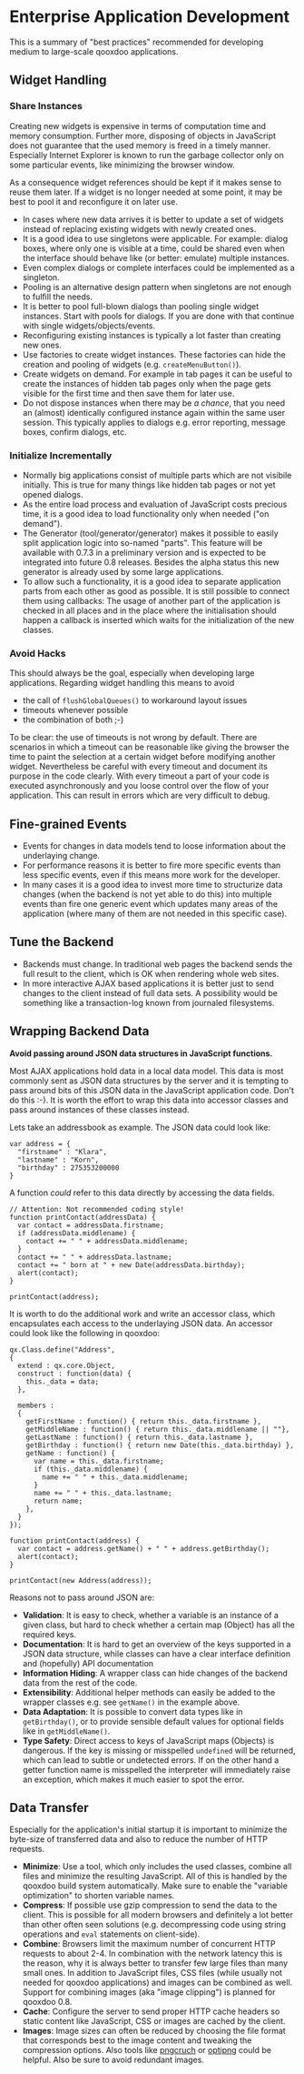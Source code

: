 Enterprise Application Development
==================================

This is a summary of "best practices" recommended for developing medium to large-scale qooxdoo applications.

Widget Handling
---------------

### Share Instances

Creating new widgets is expensive in terms of computation time and memory consumption. Further more, disposing of objects in JavaScript does not guarantee that the used memory is freed in a timely manner. Especially Internet Explorer is known to run the garbage collector only on some particular events, like minimizing the browser window.

As a consequence widget references should be kept if it makes sense to reuse them later. If a widget is no longer needed at some point, it may be best to pool it and reconfigure it on later use.

-   In cases where new data arrives it is better to update a set of widgets instead of replacing existing widgets with newly created ones.
-   It is a good idea to use singletons were applicable. For example: dialog boxes, where only one is visible at a time, could be shared even when the interface should behave like (or better: emulate) multiple instances.
-   Even complex dialogs or complete interfaces could be implemented as a singleton.
-   Pooling is an alternative design pattern when singletons are not enough to fulfill the needs.
-   It is better to pool full-blown dialogs than pooling single widget instances. Start with pools for dialogs. If you are done with that continue with single widgets/objects/events.
-   Reconfiguring existing instances is typically a lot faster than creating new ones.
-   Use factories to create widget instances. These factories can hide the creation and pooling of widgets (e.g. `createMenuButton()`).
-   Create widgets on demand. For example in tab pages it can be useful to create the instances of hidden tab pages only when the page gets visible for the first time and then save them for later use.
-   Do not dispose instances when there may be *a chance*, that you need an (almost) identically configured instance again within the same user session. This typically applies to dialogs e.g. error reporting, message boxes, confirm dialogs, etc.

### Initialize Incrementally

-   Normally big applications consist of multiple parts which are not visibile initially. This is true for many things like hidden tab pages or not yet opened dialogs.
-   As the entire load process and evaluation of JavaScript costs precious time, it is a good idea to load functionality only when needed ("on demand").
-   The Generator (tool/generator/generator) makes it possible to easily split application logic into so-named "parts". This feature will be available with 0.7.3 in a preliminary version and is expected to be integrated into future 0.8 releases. Besides the alpha status this new generator is already used by some large applications.
-   To allow such a functionality, it is a good idea to separate application parts from each other as good as possible. It is still possible to connect them using callbacks: The usage of another part of the application is checked in all places and in the place where the initialisation should happen a callback is inserted which waits for the initialization of the new classes.

### Avoid Hacks

This should always be the goal, especially when developing large applications. Regarding widget handling this means to avoid

-   the call of `flushGlobalQueues()` to workaround layout issues
-   timeouts whenever possible
-   the combination of both ;-)

To be clear: the use of timeouts is not wrong by default. There are scenarios in which a timeout can be reasonable like giving the browser the time to paint the selection at a certain widget before modifying another widget. Nevertheless be careful with every timeout and document its purpose in the code clearly. With every timeout a part of your code is executed asynchronously and you loose control over the flow of your application. This can result in errors which are very difficult to debug.

Fine-grained Events
-------------------

-   Events for changes in data models tend to loose information about the underlaying change.
-   For performance reasons it is better to fire more specific events than less specific events, even if this means more work for the developer.
-   In many cases it is a good idea to invest more time to structurize data changes (when the backend is not yet able to do this) into multiple events than fire one generic event which updates many areas of the application (where many of them are not needed in this specific case).

Tune the Backend
----------------

-   Backends must change. In traditional web pages the backend sends the full result to the client, which is OK when rendering whole web sites.
-   In more interactive AJAX based applications it is better just to send changes to the client instead of full data sets. A possibility would be something like a transaction-log known from journaled filesystems.

Wrapping Backend Data
---------------------

**Avoid passing around JSON data structures in JavaScript functions.**

Most AJAX applications hold data in a local data model. This data is most commonly sent as JSON data structures by the server and it is tempting to pass around bits of this JSON data in the JavaScript application code. Don't do this :-). It is worth the effort to wrap this data into accessor classes and pass around instances of these classes instead.

Lets take an addressbook as example. The JSON data could look like:

    var address = {
      "firstname" : "Klara",
      "lastname" : "Korn",
      "birthday" : 275353200000
    }

A function *could* refer to this data directly by accessing the data fields.

    // Attention: Not recommended coding style!
    function printContact(addressData) {
      var contact = addressData.firstname;
      if (addressData.middlename) {
        contact += " " + addressData.middlename;
      }      
      contact += " " + addressData.lastname;
      contact += " born at " + new Date(addressData.birthday);
      alert(contact);
    }

    printContact(address);

It is worth to do the additional work and write an accessor class, which encapsulates each access to the underlaying JSON data. An accessor could look like the following in qooxdoo:

    qx.Class.define("Address",
    {
      extend : qx.core.Object,
      construct : function(data) {
        this._data = data;
      },

      members :
      {
        getFirstName : function() { return this._data.firstname },
        getMiddleName : function() { return this._data.middlename || ""},
        getLastName : function() { return this._data.lastname },
        getBirthday : function() { return new Date(this._data.birthday) },
        getName : function() {
          var name = this._data.firstname;
          if (this._data.middlename) {
            name += " " + this._data.middlename;
          }      
          name += " " + this._data.lastname;
          return name;
        },
      }
    });

    function printContact(address) {
      var contact = address.getName() + " " + address.getBirthday();
      alert(contact);
    }

    printContact(new Address(address));

Reasons not to pass around JSON are:

-   **Validation**: It is easy to check, whether a variable is an instance of a given class, but hard to check whether a certain map (Object) has all the required keys.
-   **Documentation**: It is hard to get an overview of the keys supported in a JSON data structure, while classes can have a clear interface definition and (hopefully) API documentation
-   **Information Hiding**: A wrapper class can hide changes of the backend data from the rest of the code.
-   **Extensibility**: Additional helper methods can easily be added to the wrapper classes e.g. see `getName()` in the example above.
-   **Data Adaptation**: It is possible to convert data types like in `getBirthday()`, or to provide sensible default values for optional fields like in `getMiddleName()`.
-   **Type Safety**: Direct access to keys of JavaScript maps (Objects) is dangerous. If the key is missing or misspelled `undefined` will be returned, which can lead to subtle or undetected errors. If on the other hand a getter function name is misspelled the interpreter will immediately raise an exception, which makes it much easier to spot the error.

Data Transfer
-------------

Especially for the application's initial startup it is important to minimize the byte-size of transferred data and also to reduce the number of HTTP requests.

-   **Minimize**: Use a tool, which only includes the used classes, combine all files and minimize the resulting JavaScript. All of this is handled by the qooxdoo build system automatically. Make sure to enable the "variable optimization" to shorten variable names.
-   **Compress**: If possible use gzip compression to send the data to the client. This is possible for all modern browsers and definitely a lot better than other often seen solutions (e.g. decompressing code using string operations and `eval` statements on client-side).
-   **Combine**: Browsers limit the maximum number of concurrent HTTP requests to about 2-4. In combination with the network latency this is the reason, why it is always better to transfer few large files than many small ones. In addition to JavaScript files, CSS files (while usually not needed for qooxdoo applications) and images can be combined as well. Support for combining images (aka "image clipping") is planned for qooxdoo 0.8.
-   **Cache**: Configure the server to send proper HTTP cache headers so static content like JavaScript, CSS or images are cached by the client.
-   **Images**: Image sizes can often be reduced by choosing the file format that corresponds best to the image content and tweaking the compression options. Also tools like [pngcruch](http://en.wikipedia.org/wiki/Pngcrush) or [optipng](http://optipng.sourceforge.net/) could be helpful. Also be sure to avoid redundant images.

